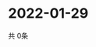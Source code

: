# 2022-01-29
  共 0条

  <!-- BEGIN -->
  <!-- 最后更新时间Sat Jan 29 2022 00:17:44 GMT+0000 (Coordinated Universal Time) -->
  
  <!-- END -->
  
  